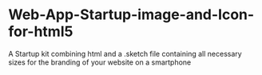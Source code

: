 Web-App-Startup-image-and-Icon-for-html5
========================================

A Startup kit combining html and a .sketch file containing all necessary sizes for the branding of your website on a smartphone
